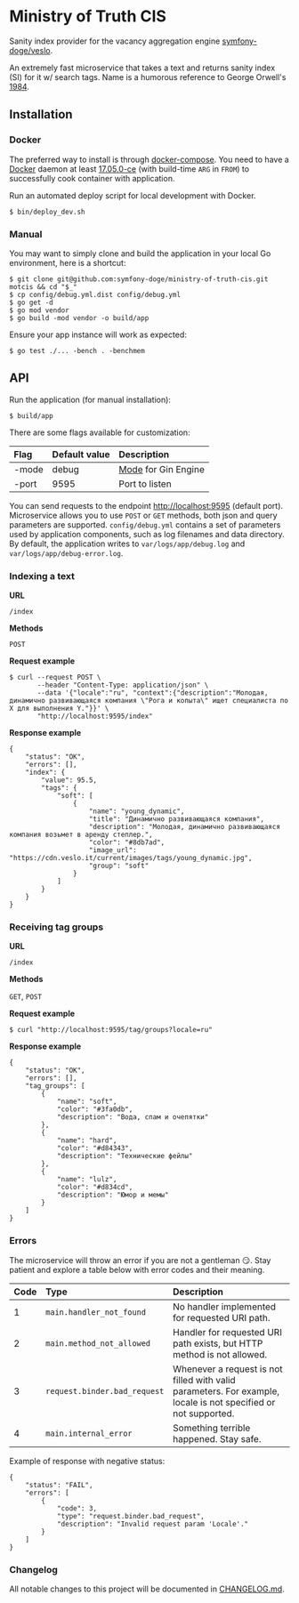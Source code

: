 # Ministry of Truth CIS

Sanity index provider for the vacancy aggregation engine [symfony-doge/veslo](https://github.com/symfony-doge/veslo).

An extremely fast microservice that takes a text and returns sanity index (SI) for it w/ search tags.
Name is a humorous reference to George Orwell's [1984](https://en.wikipedia.org/wiki/Nineteen_Eighty-Four).

## Installation

### Docker

The preferred way to install is through [docker-compose](https://docs.docker.com/compose).
You need to have a [Docker](https://docs.docker.com/install) daemon at least [17.05.0-ce](https://docs.docker.com/engine/release-notes/#17050-ce) (with build-time `ARG` in `FROM`) to successfully cook container with application.

Run an automated deploy script for local development with Docker.

```
$ bin/deploy_dev.sh
```

### Manual

You may want to simply clone and build the application in your local Go environment, here is a shortcut:

```
$ git clone git@github.com:symfony-doge/ministry-of-truth-cis.git motcis && cd "$_"
$ cp config/debug.yml.dist config/debug.yml
$ go get -d
$ go mod vendor
$ go build -mod vendor -o build/app
```

Ensure your app instance will work as expected:

```
$ go test ./... -bench . -benchmem
```

## API

Run the application (for manual installation):

```
$ build/app
```

There are some flags available for customization:

| Flag | Default value | Description |
| :--- | :--- | :--- |
| -mode | debug | [Mode](https://github.com/gin-gonic/gin/blob/v1.4.0/mode.go#L15) for Gin Engine |
| -port | 9595 | Port to listen |

You can send requests to the endpoint [http://localhost:9595](http://localhost:9595) (default port).
Microservice allows you to use `POST` or `GET` methods, both json and query parameters are supported.
`config/debug.yml` contains a set of parameters used by application components,
such as log filenames and data directory. By default, the application writes to `var/logs/app/debug.log`
and `var/logs/app/debug-error.log`.

### Indexing a text

**URL**

`/index`

**Methods**

`POST`

**Request example**

```
$ curl --request POST \
       --header "Content-Type: application/json" \
       --data '{"locale":"ru", "context":{"description":"Молодая, динамично развивающаяся компания \"Рога и копыта\" ищет специалиста по X для выполнения Y."}}' \
       "http://localhost:9595/index"
```

**Response example**

```
{
    "status": "OK",
    "errors": [],
    "index": {
        "value": 95.5,
        "tags": {
            "soft": [
                {
                    "name": "young_dynamic",
                    "title": "Динамично развивающаяся компания",
                    "description": "Молодая, динамично развивающаяся компания возьмет в аренду степлер.",
                    "color": "#8db7ad",
                    "image_url": "https://cdn.veslo.it/current/images/tags/young_dynamic.jpg",
                    "group": "soft"
                }
            ]
        }
    }
}
```

### Receiving tag groups

**URL**

`/index`

**Methods**

`GET`, `POST`

**Request example**

```
$ curl "http://localhost:9595/tag/groups?locale=ru"
```

**Response example**

```
{
    "status": "OK",
    "errors": [],
    "tag_groups": [
        {
            "name": "soft",
            "color": "#3fa0db",
            "description": "Вода, спам и очепятки"
        },
        {
            "name": "hard",
            "color": "#d84343",
            "description": "Технические фейлы"
        },
        {
            "name": "lulz",
            "color": "#d834cd",
            "description": "Юмор и мемы"
        }
    ]
}
```

### Errors

The microservice will throw an error if you are not a gentleman :smirk:.
Stay patient and explore a table below with error codes and their meaning.

| Code | Type | Description |
| :--- | :--- | :--- |
| 1 | `main.handler_not_found` | No handler implemented for requested URI path. |
| 2 | `main.method_not_allowed` | Handler for requested URI path exists, but HTTP method is not allowed. |
| 3 | `request.binder.bad_request` | Whenever a request is not filled with valid parameters. For example, locale is not specified or not supported. |
| 4 | `main.internal_error` | Something terrible happened. Stay safe. |

Example of response with negative status:

```
{
	"status": "FAIL",
	"errors": [
		{
			"code": 3,
			"type": "request.binder.bad_request",
			"description": "Invalid request param 'Locale'."
		}
	]
}
```

### Changelog

All notable changes to this project will be documented in [CHANGELOG.md](CHANGELOG.md).